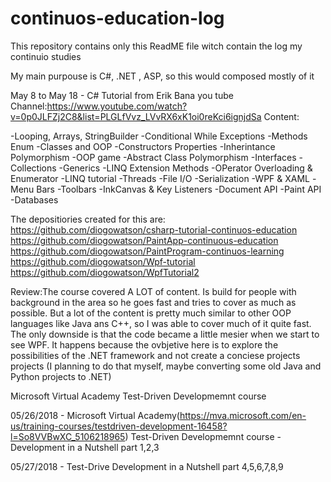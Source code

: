# continuos-education-log
This repository contains only this ReadME file witch contain the log my continuio studies

My main purpouse is C#, .NET , ASP, so this would composed mostly of it

May 8 to May 18 - C# Tutorial from Erik Bana you tube Channel:https://www.youtube.com/watch?v=0p0JLFZj2C8&list=PLGLfVvz_LVvRX6xK1oi0reKci6ignjdSa
Content:

-Looping, Arrays, StringBuilder
-Conditional While Exceptions
-Methods Enum
-Classes and OOP
-Constructors Properties
-Inherintance Polymorphism
-OOP game
-Abstract Class Polymorphism
-Interfaces
-Collections
-Generics
-LINQ Extension Methods
-OPerator Overloading & Enumerator
-LINQ tutorial
-Threads
-File I/O
-Serialization
-WPF & XAML
-Menu Bars
-Toolbars
-InkCanvas & Key Listeners
-Document API
-Paint API
-Databases

The depositiories created for this are:
https://github.com/diogowatson/csharp-tutorial-continuos-education
https://github.com/diogowatson/PaintApp-continuous-education
https://github.com/diogowatson/PaintProgram-continuos-learning
https://github.com/diogowatson/Wpf-tutorial
https://github.com/diogowatson/WpfTutorial2

Review:The course covered A LOT of content. Is build for people with background in the area so he goes fast and
tries to cover as much as possible. But a lot of the content is pretty much similar to other OOP languages like Java ans
C++, so I was able to cover much of it quite fast. The only downside is that the code became a little mesier when we 
start to see WPF. It happens because the ovbjetive here is to explore the possibilities of the .NET framework
and not create a conciese projects  projects (I planning to do that myself, maybe converting some old Java and Python projects to 
.NET)

Microsoft Virtual Academy Test-Driven Developmemnt course 

05/26/2018 - Microsoft Virtual Academy(https://mva.microsoft.com/en-us/training-courses/testdriven-development-16458?l=So8VVBwXC_5106218965) Test-Driven Developmemnt course - Development in a Nutshell part 1,2,3

05/27/2018 - Test-Drive Development in a Nutshell part 4,5,6,7,8,9




